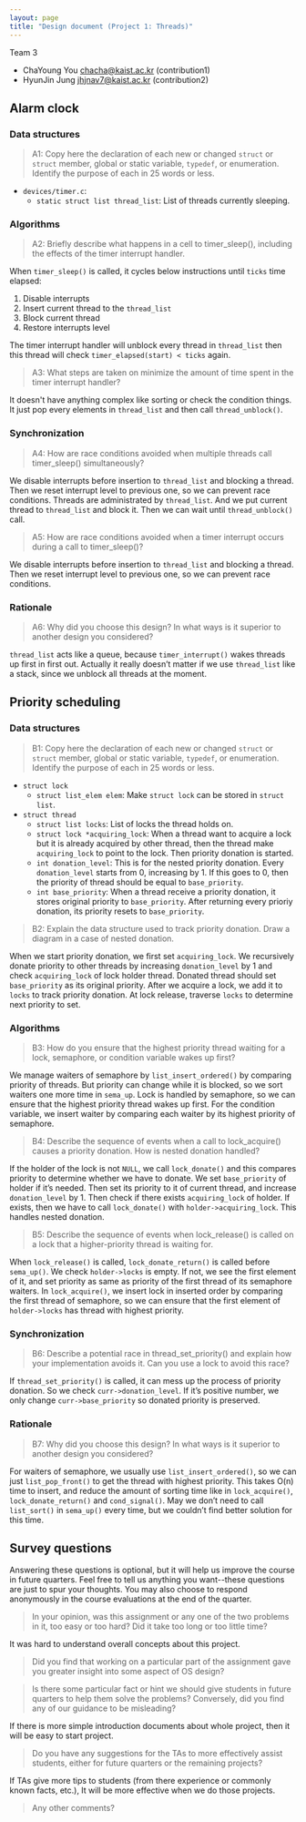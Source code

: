```yaml
---
layout: page
title: "Design document (Project 1: Threads)"
---
```


Team 3

- ChaYoung You <chacha@kaist.ac.kr> (contribution1)
- HyunJin Jung <jhjnav7@kaist.ac.kr> (contribution2)

## Alarm clock

### Data structures

> A1: Copy here the declaration of each new or changed `struct` or `struct`
> member, global or static variable, `typedef`, or enumeration. Identify the
> purpose of each in 25 words or less.

- `devices/timer.c`:
    - `static struct list thread_list`: List of threads currently sleeping.

### Algorithms

> A2: Briefly describe what happens in a cell to timer_sleep(), including the
> effects of the timer interrupt handler.

When `timer_sleep()` is called, it cycles below instructions until `ticks` time
elapsed:

1. Disable interrupts
2. Insert current thread to the `thread_list`
3. Block current thread
4. Restore interrupts level

The timer interrupt handler will unblock every thread in `thread_list` then this
thread will check `timer_elapsed(start) < ticks` again.

> A3: What steps are taken on minimize the amount of time spent in the timer
> interrupt handler?

It doesn't have anything complex like sorting or check the condition things. It
just pop every elements in `thread_list` and then call `thread_unblock()`.

### Synchronization

> A4: How are race conditions avoided when multiple threads call timer_sleep()
> simultaneously?

We disable interrupts before insertion to `thread_list` and blocking a thread.
Then we reset interrupt level to previous one, so we can prevent race
conditions. Threads are administrated by `thread_list`. And we put current
thread to `thread_list` and block it. Then we can wait until `thread_unblock()`
call.

> A5: How are race conditions avoided when a timer interrupt occurs during a
> call to timer_sleep()?

We disable interrupts before insertion to `thread_list` and blocking a thread.
Then we reset interrupt level to previous one, so we can prevent race
conditions.

### Rationale

> A6: Why did you choose this design? In what ways is it superior to another
> design you considered?

`thread_list` acts like a queue, because `timer_interrupt()` wakes threads up
first in first out. Actually it really doesn’t matter if we use `thread_list`
like a stack, since we unblock all threads at the moment.

## Priority scheduling

### Data structures

> B1: Copy here the declaration of each new or changed `struct` or `struct`
> member, global or static variable, `typedef`, or enumeration. Identify the
> purpose of each in 25 words or less.

- `struct lock`
    - `struct list_elem elem`: Make `struct lock` can be stored in
      `struct list`.
- `struct thread`
    - `struct list locks`: List of locks the thread holds on.
    - `struct lock *acquiring_lock`: When a thread want to acquire a lock but it
      is already acquired by other thread, then the thread make `acquiring_lock`
      to point to the lock. Then priority donation is started.
    - `int donation_level`: This is for the nested priority donation. Every
      `donation_level` starts from 0, increasing by 1. If this goes to 0, then
      the priority of thread should be equal to `base_priority`.
    - `int base_priority`: When a thread receive a priority donation, it stores
      original priority to `base_priority`. After returning every prioriy
      donation, its priority resets to `base_priority`.

> B2: Explain the data structure used to track priority donation. Draw a diagram
> in a case of nested donation.

When we start priority donation, we first set `acquiring_lock`. We recursively
donate priority to other threads by increasing `donation_level` by 1 and check
`acquiring_lock` of lock holder thread. Donated thread should set
`base_priority` as its original priority. After we acquire a lock, we add it to
`locks` to track priority donation. At lock release, traverse `locks` to
determine next priority to set.

### Algorithms

> B3: How do you ensure that the highest priority thread waiting for a lock,
> semaphore, or condition variable wakes up first?

We manage waiters of semaphore by `list_insert_ordered()` by comparing priority
of threads. But priority can change while it is blocked, so we sort waiters one
more time in `sema_up`. Lock is handled by semaphore, so we can ensure that the
highest priority thread wakes up first. For the condition variable, we insert
waiter by comparing each waiter by its highest priority of semaphore.

> B4: Describe the sequence of events when a call to lock_acquire() causes a
> priority donation. How is nested donation handled?

If the holder of the lock is not `NULL`, we call `lock_donate()` and this
compares priority to determine whether we have to donate. We set `base_priority`
of holder if it’s needed. Then set its priority to it of current thread, and
increase `donation_level` by 1. Then check if there exists `acquiring_lock` of
holder. If exists, then we have to call `lock_donate()` with
`holder->acquiring_lock`. This handles nested donation.

> B5: Describe the sequence of events when lock_release() is called on a lock
> that a higher-priority thread is waiting for.

When `lock_release()` is called, `lock_donate_return()` is called before
`sema_up()`. We check `holder->locks` is empty. If not, we see the first element
of it, and set priority as same as priority of the first thread of its semaphore
waiters. In `lock_acquire()`, we insert lock in inserted order by comparing the
first thread of semaphore, so we can ensure that the first element of
`holder->locks` has thread with highest priority.

### Synchronization

> B6: Describe a potential race in thread_set_priority() and explain how your
> implementation avoids it. Can you use a lock to avoid this race?

If `thread_set_priority()` is called, it can mess up the process of priority
donation. So we check `curr->donation_level`. If it’s positive number, we only
change `curr->base_priority` so donated priority is preserved.

### Rationale

> B7: Why did you choose this design? In what ways is it superior to another
> design you considered?

For waiters of semaphore, we usually use `list_insert_ordered()`, so we can just
`list_pop_front()` to get the thread with highest priority. This takes O(n) time
to insert, and reduce the amount of sorting time like in `lock_acquire()`,
`lock_donate_return()` and `cond_signal()`. May we don’t need to call
`list_sort()` in `sema_up()` every time, but we couldn’t find better solution
for this time.

## Survey questions

Answering these questions is optional, but it will help us improve the course in
future quarters. Feel free to tell us anything you want--these questions are
just to spur your thoughts. You may also choose to respond anonymously in the
course evaluations at the end of the quarter.

> In your opinion, was this assignment or any one of the two problems in it, too
> easy or too hard? Did it take too long or too little time?

It was hard to understand overall concepts about this project.

> Did you find that working on a particular part of the assignment gave you
> greater insight into some aspect of OS design?

> Is there some particular fact or hint we should give students in future
> quarters to help them solve the problems? Conversely, did you find any of our
> guidance to be misleading?

If there is more simple introduction documents about whole project, then it will
be easy to start project.

> Do you have any suggestions for the TAs to more effectively assist students,
> either for future quarters or the remaining projects?

If TAs give more tips to students (from there experience or commonly known
facts, etc.), It will be more effective when we do those projects.

> Any other comments?

